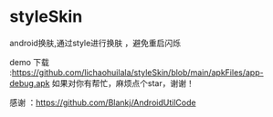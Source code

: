 # styleSkin
android换肤,通过style进行换肤 ，避免重启闪烁



demo 下载 :https://github.com/lichaohuilala/styleSkin/blob/main/apkFiles/app-debug.apk 
如果对你有帮忙，麻烦点个star，谢谢！


感谢 ：https://github.com/Blankj/AndroidUtilCode
